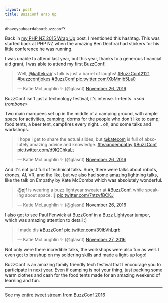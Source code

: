 ```yaml
---
layout: post
title: BuzzConf Wrap Up
---
```


`#haveyouheardaboutbuzzconf`?

Back in [my PHP NZ 2015 Wrap Up](http://glasnt.com/blog/2015/09/10/php-nz-2015-wrapup.html) post, I mentioned this hashtag. This was started back at PHP NZ when the amazing Ben Dechrai had stickers for his little conference he was running. 

I was unable to attend last year, but this year, thanks to a generous financial aid grant, I was able to attend my first BuzzConf!


<blockquote class="twitter-tweet" data-lang="en"><p lang="en" dir="ltr">Well, <a href="https://twitter.com/kattekrab">@kattekrab</a>&#39;s talk is just a barrel of laughs! <a href="https://twitter.com/hashtag/BuzzConf2121?src=hash">#BuzzConf2121</a> <a href="https://twitter.com/hashtag/buzzconfjokes?src=hash">#buzzconfjokes</a> <a href="https://twitter.com/hashtag/BuzzConf?src=hash">#BuzzConf</a> <a href="https://t.co/XbMmib5La0">pic.twitter.com/XbMmib5La0</a></p>&mdash; Katie McLaughlin ✨ (@glasnt) <a href="https://twitter.com/glasnt/status/802306426248929280">November 26, 2016</a></blockquote>
<script async src="//platform.twitter.com/widgets.js" charset="utf-8"></script>


BuzzConf isn't just a technology festival, it's intense. In-tents. _&lt;sad trombone&gt;_

Two main marquees set up in the middle of a camping ground, with ample space for activities, camping; dorms for the people who don't like to camp; food tents, a beer tent, campfires every night... oh, and some talks and workshops. 

<blockquote class="twitter-tweet" data-lang="en"><p lang="en" dir="ltr">I hope I get to share the actual slides, but <a href="https://twitter.com/katecom">@katecom</a> is full of absolutely amazing advice and knowledge. <a href="https://twitter.com/hashtag/teaandempathy?src=hash">#teaandempathy</a> <a href="https://twitter.com/hashtag/BuzzConf?src=hash">#BuzzConf</a> <a href="https://t.co/d9lQChkaLt">pic.twitter.com/d9lQChkaLt</a></p>&mdash; Katie McLaughlin ✨ (@glasnt) <a href="https://twitter.com/glasnt/status/802403466324774913">November 26, 2016</a></blockquote>
<script async src="//platform.twitter.com/widgets.js" charset="utf-8"></script>


And it's not just full of technical talks. Sure, there were talks about robots, drones, AI, VR, and the like, but we also had some amazing lightning talks, like the talk on Empathy by Kate McCombs which was absolutely wonderful. 

<blockquote class="twitter-tweet" data-lang="en"><p lang="en" dir="ltr"><a href="https://twitter.com/pjf">@pjf</a> is wearing a buzz lightyear sweater at <a href="https://twitter.com/hashtag/BuzzConf?src=hash">#BuzzConf</a>, while speaking about space. 🌌 <a href="https://t.co/7ntzvfBCKJ">pic.twitter.com/7ntzvfBCKJ</a></p>&mdash; Katie McLaughlin ✨ (@glasnt) <a href="https://twitter.com/glasnt/status/802655636177567744">November 26, 2016</a></blockquote>
<script async src="//platform.twitter.com/widgets.js" charset="utf-8"></script>

I also got to see Paul Fenwick at BuzzConf in a Buzz Lightyear jumper, which was amazing attention to detail :)

<blockquote class="twitter-tweet" data-lang="en"><p lang="en" dir="ltr">I made dis <a href="https://twitter.com/hashtag/BuzzConf?src=hash">#BuzzConf</a> <a href="https://t.co/39lbVhLqrb">pic.twitter.com/39lbVhLqrb</a></p>&mdash; Katie McLaughlin ✨ (@glasnt) <a href="https://twitter.com/glasnt/status/802749862118768640">November 27, 2016</a></blockquote>
<script async src="//platform.twitter.com/widgets.js" charset="utf-8"></script>

Not only were there incredible talks, the workshops were also fun as well. I even got to brushup on my soldering skills and made a light-up logo!


BuzzConf is an amazing family friendly tech festival that I encourage you to participate in next year. Even if camping is not your thing, just packing some warm clothes and cash for the food tents made for an amazing weekend of learning and fun. 

---

See my [entire tweet stream from BuzzConf 2016](https://twitter.com/search?f=tweets&vertical=default&q=buzzconf%20from%3Aglasnt%20since%3A2016-11-22%20until%3A2016-11-30&src=typd)
